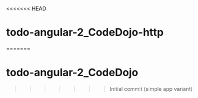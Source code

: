 <<<<<<< HEAD
# todo-angular-2_CodeDojo-http
=======
# todo-angular-2_CodeDojo
>>>>>>> Initial commit (simple app variant)
